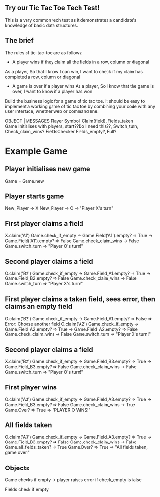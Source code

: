 ## Try our Tic Tac Toe Tech Test!
This is a very common tech test as it demonstrates a candidate's knowledge of basic data structures.

## The brief
The rules of tic-tac-toe are as follows:

<!-- * There are two players in the game (X and O)

As a player,
So that I can play against someone else,
I want the game to start with two players -->

<!-- * Players take turns until the game is over

As a player,
So that I can play against my opponent,
I want to be able to switch turns -->

<!-- * A player can claim a field if it is not already taken

As a player,
So that I can play the game,
I want to be able to claim a field only if it is empty -->

<!-- * A turn ends when a player claims a field

As a player,
So my opponent can take their turn,
I want to switch turns after I claim a field -->

* A player wins if they claim all the fields in a row, column or diagonal

As a player,
So that I know I can win,
I want to check if my claim has completed a row, column or diagonal

* A game is over if a player wins
As a player,
So I know that the game is over,
I want to know if a player has won

<!-- * A game is over when all fields are taken
As a player,
So I know if the game is over,
I want to know if all the fields are taken -->

Build the business logic for a game of tic tac toe. It should be easy to implement a working game of tic tac toe by combining your code with any user interface, whether web or command line.

OBJECT    |      MESSAGES
Player          Symbol, Claim(field), Fields_taken          
Game            Initialises with players, start??Do I need this??, Switch_turn, Check_claim_wins?
FieldsChecker   Fields_empty?, Full?

# Example Game

## Player initialises new game
Game = Game.new

## Player starts game
New_Player => X
New_Player => O
=> "Player X's turn"

## First player claims a field
X.claim('A1')
Game.check_if_empty -> Game.Field('A1').empty? => True -> Game.Field('A1').empty? => False
Game.check_claim_wins -> False
Game.switch_turn => "Player O's turn!"

## Second player claims a field
O.claim('B2')
Game.check_if_empty -> Game.Field_A1.empty? => True -> Game.Field_B2.empty? => False
Game.check_claim_wins -> False
Game.switch_turn => "Player X's turn!"

## First player claims a taken field, sees error, then claims an empty field
O.claim('B2')
Game.check_if_empty -> Game.Field_A1.empty? => False => Error: Choose another field
O.claim('A2')
Game.check_if_empty -> Game.Field_A2.empty? => True -> Game.Field_A2.empty? => False
Game.check_claim_wins -> False
Game.switch_turn => "Player X's turn!"

## Second player claims a field
X.claim('B2')
Game.check_if_empty -> Game.Field_B3.empty? => True -> Game.Field_B3.empty? => False
Game.check_claim_wins -> False
Game.switch_turn => "Player O's turn!"

## First player wins
O.claim('A3')
Game.check_if_empty -> Game.Field_A3.empty? => True -> Game.Field_B3.empty? => False
Game.check_claim_wins -> True
Game.Over? => True => "PLAYER O WINS!"

## All fields taken
O.claim('A3')
Game.check_if_empty -> Game.Field_A3.empty? => True -> Game.Field_B3.empty? => False
Game.check_claim_wins -> False
Game.all_fields_taken? -> True
Game.Over? => True => "All fields taken, game over!"


## Objects

Game checks if empty -> player raises error if check_empty is false

Fields check if empty